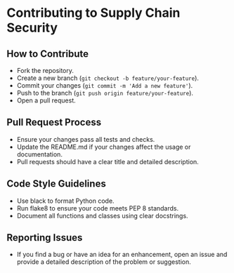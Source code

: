 # Contributing to Supply Chain Security

## How to Contribute
- Fork the repository.
- Create a new branch (`git checkout -b feature/your-feature`).
- Commit your changes (`git commit -m 'Add a new feature'`).
- Push to the branch (`git push origin feature/your-feature`).
- Open a pull request.

## Pull Request Process
- Ensure your changes pass all tests and checks.
- Update the README.md if your changes affect the usage or documentation.
- Pull requests should have a clear title and detailed description.

## Code Style Guidelines
- Use black to format Python code.
- Run flake8 to ensure your code meets PEP 8 standards.
- Document all functions and classes using clear docstrings.

## Reporting Issues
- If you find a bug or have an idea for an enhancement, open an issue and provide a detailed description of the problem or suggestion.


